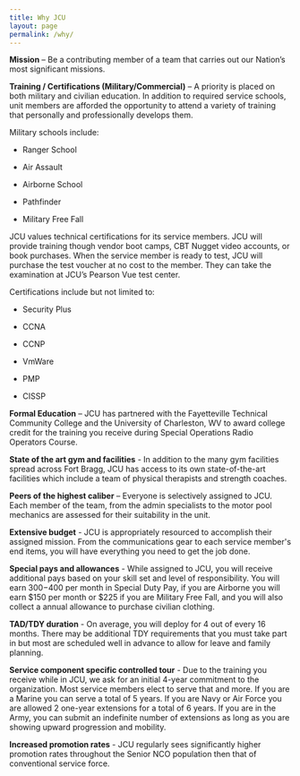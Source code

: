 ```yaml
---
title: Why JCU
layout: page
permalink: /why/
---
```


**Mission** – Be a contributing member of a team that carries out our Nation’s most significant missions. 

**Training / Certifications (Military/Commercial)** – A priority is placed on both military and civilian education. In addition to required service schools, unit members are afforded the opportunity to attend a variety of training that personally and professionally develops them.


Military schools include:

- Ranger School

- Air Assault

- Airborne School

- Pathfinder

- Military Free Fall


JCU values technical certifications for its service members. JCU will provide training though vendor boot camps, CBT Nugget video accounts, or book purchases. When the service member is ready to test, JCU will purchase the test voucher at no cost to the member. They can take the examination at JCU’s Pearson Vue test center. 


Certifications include but not limited to:

- Security Plus

- CCNA

- CCNP

- VmWare

- PMP

- CISSP


**Formal Education** – JCU has partnered with the Fayetteville Technical Community College and the University of Charleston, WV to award college credit for the training you receive during Special Operations Radio Operators Course. 


**State of the art gym and facilities** - In addition to the many gym facilities spread across Fort Bragg, JCU has access to its own state-of-the-art facilities which include a team of physical therapists and strength coaches.


**Peers of the highest caliber** – Everyone is selectively assigned to JCU. Each member of the team, from the admin specialists to the motor pool mechanics are assessed for their suitability in the unit.


**Extensive budget** - JCU is appropriately resourced to accomplish their assigned mission. From the communications gear to each service member's end items, you will have everything you need to get the job done.


**Special pays and allowances** - While assigned to JCU, you will receive additional pays based on your skill set and level of responsibility. You will earn $300-$400 per month in Special Duty Pay, if you are Airborne you will earn $150 per month or $225 if you are Military Free Fall, and you will also collect a annual allowance to purchase civilian clothing.


**TAD/TDY duration** - On average, you will deploy for 4 out of every 16 months. There may be additional TDY requirements that you must take part in but most are scheduled well in advance to allow for leave and family planning.


**Service component specific controlled tour** - Due to the training you receive while in JCU, we ask for an initial 4-year commitment to the organization. Most service members elect to serve that and more. If you are a Marine you can serve a total of 5 years. If you are Navy or Air Force you are allowed 2 one-year extensions for a total of 6 years. If you are in the Army, you can submit an indefinite number of extensions as long as you are showing upward progression and mobility.


**Increased promotion rates** - JCU regularly sees significantly higher promotion rates throughout the Senior NCO population then that of conventional service force.